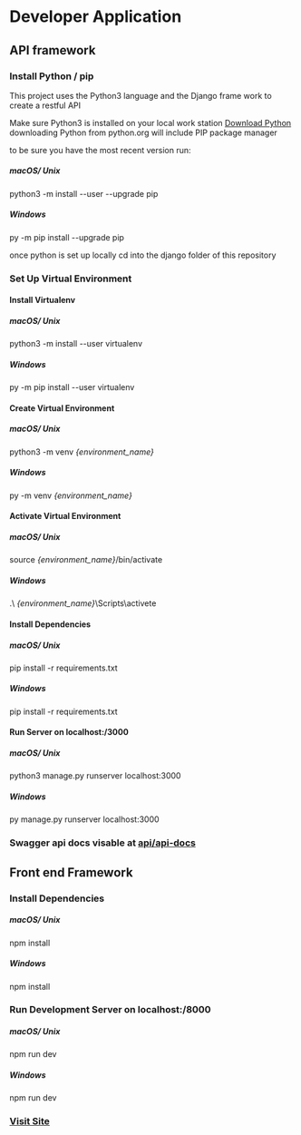 # Developer Application

## API framework

### Install Python / pip
This project uses the Python3 language and the Django frame work to create a restful API

Make sure Python3 is installed on your local work station
[Download Python](https://www.python.org/downloads/)
downloading Python from python.org will include PIP package manager

to be sure you have the most recent version run:
##### macOS/ Unix
python3 -m install --user --upgrade pip
##### Windows
py -m pip install --upgrade pip


once python is set up locally cd into the django folder of this repository

### Set Up Virtual Environment

#### Install Virtualenv

##### macOS/ Unix
python3 -m install --user virtualenv
##### Windows
py -m pip install --user virtualenv


#### Create Virtual Environment

##### macOS/ Unix
python3 -m venv *{environment_name}*
##### Windows
py -m venv *{environment_name}*

#### Activate Virtual Environment

##### macOS/ Unix
source *{environment_name}*/bin/activate
##### Windows
.\ *{environment_name}*\Scripts\activete

#### Install Dependencies

##### macOS/ Unix
pip install -r requirements.txt
##### Windows
pip install -r requirements.txt

#### Run Server on localhost:/3000

##### macOS/ Unix
python3 manage.py runserver localhost:3000
##### Windows
py manage.py runserver localhost:3000

### Swagger api docs visable at [api/api-docs](http://localhost:3000/api/api-docs/)


## Front end Framework

### Install Dependencies

##### macOS/ Unix
npm install
##### Windows
npm install

### Run Development Server on localhost:/8000

##### macOS/ Unix
npm run dev
##### Windows
npm run dev

### [Visit Site](http://localhost:8000/)